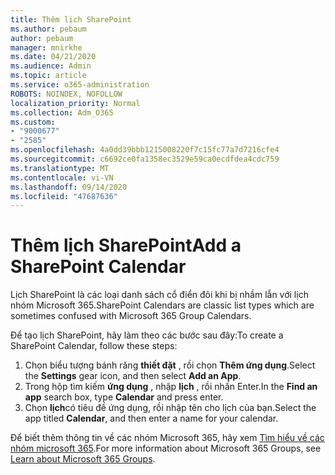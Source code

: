 ```yaml
---
title: Thêm lịch SharePoint
ms.author: pebaum
author: pebaum
manager: mnirkhe
ms.date: 04/21/2020
ms.audience: Admin
ms.topic: article
ms.service: o365-administration
ROBOTS: NOINDEX, NOFOLLOW
localization_priority: Normal
ms.collection: Adm_O365
ms.custom:
- "9000677"
- "2585"
ms.openlocfilehash: 4a0dd39bbb1215008220f7c15fc77a7d7216cfe4
ms.sourcegitcommit: c6692ce0fa1358ec3529e59ca0ecdfdea4cdc759
ms.translationtype: MT
ms.contentlocale: vi-VN
ms.lasthandoff: 09/14/2020
ms.locfileid: "47687636"
---
```

# <a name="add-a-sharepoint-calendar"></a><span data-ttu-id="bd435-102">Thêm lịch SharePoint</span><span class="sxs-lookup"><span data-stu-id="bd435-102">Add a SharePoint Calendar</span></span>

<span data-ttu-id="bd435-103">Lịch SharePoint là các loại danh sách cổ điển đôi khi bị nhầm lẫn với lịch nhóm Microsoft 365.</span><span class="sxs-lookup"><span data-stu-id="bd435-103">SharePoint Calendars are classic list types which are sometimes confused with Microsoft 365 Group Calendars.</span></span>
 
<span data-ttu-id="bd435-104">Để tạo lịch SharePoint, hãy làm theo các bước sau đây:</span><span class="sxs-lookup"><span data-stu-id="bd435-104">To create a SharePoint Calendar, follow these steps:</span></span>
 
1.  <span data-ttu-id="bd435-105">Chọn biểu tượng bánh răng **thiết đặt** , rồi chọn **Thêm ứng dụng**.</span><span class="sxs-lookup"><span data-stu-id="bd435-105">Select the **Settings** gear icon, and then select **Add an App**.</span></span>
2.  <span data-ttu-id="bd435-106">Trong hộp tìm kiếm **ứng dụng** , nhập **lịch** , rồi nhấn Enter.</span><span class="sxs-lookup"><span data-stu-id="bd435-106">In the **Find an app** search box, type **Calendar** and press enter.</span></span>
3.  <span data-ttu-id="bd435-107">Chọn **lịch**có tiêu đề ứng dụng, rồi nhập tên cho lịch của bạn.</span><span class="sxs-lookup"><span data-stu-id="bd435-107">Select the app titled **Calendar**, and then enter a name for your calendar.</span></span>

<span data-ttu-id="bd435-108">Để biết thêm thông tin về các nhóm Microsoft 365, hãy xem [Tìm hiểu về các nhóm microsoft 365](https://support.office.com/article/Learn-about-Office-365-groups-b565caa1-5c40-40ef-9915-60fdb2d97fa2).</span><span class="sxs-lookup"><span data-stu-id="bd435-108">For more information about Microsoft 365 Groups, see [Learn about Microsoft 365 Groups](https://support.office.com/article/Learn-about-Office-365-groups-b565caa1-5c40-40ef-9915-60fdb2d97fa2).</span></span>

